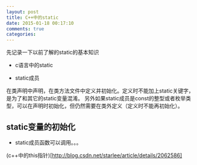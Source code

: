```yaml
---
layout: post
title: C++中的static
date: 2015-01-18 00:17:10
comments: true
categories: 
---
```


先记录一下以前了解的static的基本知识

* c语言中的static


* static成员

在类声明中声明，在类方法文件中定义并初始化。定义时不能加上static关键字，是为了和其它的static变量混淆。
另外如果static成员是const的整型或者枚举类型，可以在声明时初始化，但仍然需要在类外定义（定义时不能再初始化）。
<!--more-->

## static变量的初始化

* static成员函数可以调用。。。



(c++中的this指针)[http://blog.csdn.net/starlee/article/details/2062586]

[ovsoil]:    http://blog.ovsoil.com  "OVSOIL"

<!-- create time: 2015-01-08 15:32:35  -->
